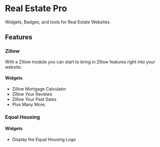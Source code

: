 # Real Estate Pro

Widgets, Badges, and tools for Real Estate Websites.

## Features

### Zillow

With a Zillow module you can start to bring in Zillow features right into your website. 

#### Widgets

- Zillow Mortgage Calculator
- Zillow Your Reviews
- Zillow Your Past Sales
- Plus Many More.

### Equal Housing

#### Widgets

- Display the Equal Housing Logo
